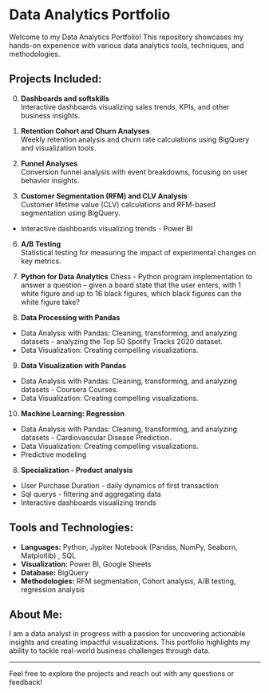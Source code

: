 # Data Analytics Portfolio

Welcome to my Data Analytics Portfolio! This repository showcases my hands-on experience with various data analytics tools, techniques, and methodologies.

## Projects Included:
0.  **Dashboards and softskills**  
   Interactive dashboards visualizing sales trends, KPIs, and other business insights.
   
2.  **Retention Cohort and Churn Analyses**  
   Weekly retention analysis and churn rate calculations using BigQuery and visualization tools.
   
3.  **Funnel Analyses**  
   Conversion funnel analysis with event breakdowns, focusing on user behavior insights.
   
4.  **Customer Segmentation (RFM) and CLV Analysis**  
   Customer lifetime value (CLV) calculations and RFM-based segmentation using BigQuery.
   - Interactive dashboards visualizing trends - Power BI

6.  **A/B Testing**  
   Statistical testing for measuring the impact of experimental changes on key metrics.

7.  **Python for Data Analytics**
   Chess - Python program implementation to answer a question – given a board state that the user enters, with 1 white figure and up to 16 black figures, which black figures can the white figure take?
   
8.  **Data Processing with Pandas**  
   - Data Analysis with Pandas: Cleaning, transforming, and analyzing datasets - analyzing the Top 50 Spotify Tracks 2020 dataset.  
   - Data Visualization: Creating compelling visualizations.  
   
9.  **Data Visualization with Pandas**  
   - Data Analysis with Pandas: Cleaning, transforming, and analyzing datasets - Coursera Courses.  
   - Data Visualization: Creating compelling visualizations.

10. **Machine Learning: Regression**  
   - Data Analysis with Pandas: Cleaning, transforming, and analyzing datasets - Cardiovascular Disease Prediction.  
   - Data Visualization: Creating compelling visualizations.
   - Predictive modeling

8.  **Specialization - Product analysis**  
   - User Purchase Duration - daily dynamics of first transaction
   - Sql querys - filtering and aggregating data
   - Interactive dashboards visualizing trends

## Tools and Technologies:
- **Languages:** Python, Jypiter Notebook (Pandas, NumPy, Seaborn, Matplotlib)  , SQL
- **Visualization:** Power BI, Google Sheets  
- **Database:** BigQuery  
- **Methodologies:** RFM segmentation, Cohort analysis, A/B testing, regression analysis

## About Me:
I am a data analyst in progress with a passion for uncovering actionable insights and creating impactful visualizations. This portfolio highlights my ability to tackle real-world business challenges through data.

---

Feel free to explore the projects and reach out with any questions or feedback!
